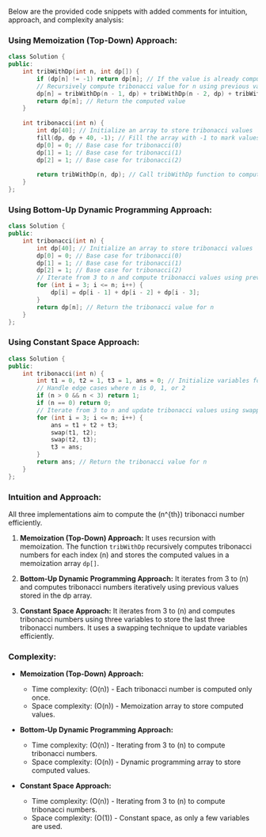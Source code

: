 Below are the provided code snippets with added comments for intuition, approach, and complexity analysis:

### Using Memoization (Top-Down) Approach:

```cpp
class Solution {
public:
    int tribWithDp(int n, int dp[]) {
        if (dp[n] != -1) return dp[n]; // If the value is already computed, return it from the dp array
        // Recursively compute tribonacci value for n using previous values
        dp[n] = tribWithDp(n - 1, dp) + tribWithDp(n - 2, dp) + tribWithDp(n - 3, dp);
        return dp[n]; // Return the computed value
    }
    
    int tribonacci(int n) {
        int dp[40]; // Initialize an array to store tribonacci values
        fill(dp, dp + 40, -1); // Fill the array with -1 to mark values as not computed
        dp[0] = 0; // Base case for tribonacci(0)
        dp[1] = 1; // Base case for tribonacci(1)
        dp[2] = 1; // Base case for tribonacci(2)
        
        return tribWithDp(n, dp); // Call tribWithDp function to compute tribonacci(n)
    }
};
```

### Using Bottom-Up Dynamic Programming Approach:

```cpp
class Solution {
public:
    int tribonacci(int n) {
        int dp[40]; // Initialize an array to store tribonacci values
        dp[0] = 0; // Base case for tribonacci(0)
        dp[1] = 1; // Base case for tribonacci(1)
        dp[2] = 1; // Base case for tribonacci(2)
        // Iterate from 3 to n and compute tribonacci values using previous values
        for (int i = 3; i <= n; i++) {
            dp[i] = dp[i - 1] + dp[i - 2] + dp[i - 3];
        }
        return dp[n]; // Return the tribonacci value for n
    }
};
```

### Using Constant Space Approach:

```cpp
class Solution {
public:
    int tribonacci(int n) {
        int t1 = 0, t2 = 1, t3 = 1, ans = 0; // Initialize variables for the first three tribonacci numbers
        // Handle edge cases where n is 0, 1, or 2
        if (n > 0 && n < 3) return 1;
        if (n == 0) return 0;
        // Iterate from 3 to n and update tribonacci values using swapping technique
        for (int i = 3; i <= n; i++) {
            ans = t1 + t2 + t3;
            swap(t1, t2);
            swap(t2, t3);
            t3 = ans;
        }
        return ans; // Return the tribonacci value for n
    }
};
```

### Intuition and Approach:

All three implementations aim to compute the \(n^{th}\) tribonacci number efficiently.

1. **Memoization (Top-Down) Approach:** It uses recursion with memoization. The function `tribWithDp` recursively computes tribonacci numbers for each index \(n\) and stores the computed values in a memoization array `dp[]`.

2. **Bottom-Up Dynamic Programming Approach:** It iterates from 3 to \(n\) and computes tribonacci numbers iteratively using previous values stored in the dp array.

3. **Constant Space Approach:** It iterates from 3 to \(n\) and computes tribonacci numbers using three variables to store the last three tribonacci numbers. It uses a swapping technique to update variables efficiently.

### Complexity:

- **Memoization (Top-Down) Approach:**
  - Time complexity: \(O(n)\) - Each tribonacci number is computed only once.
  - Space complexity: \(O(n)\) - Memoization array to store computed values.

- **Bottom-Up Dynamic Programming Approach:**
  - Time complexity: \(O(n)\) - Iterating from 3 to \(n\) to compute tribonacci numbers.
  - Space complexity: \(O(n)\) - Dynamic programming array to store computed values.

- **Constant Space Approach:**
  - Time complexity: \(O(n)\) - Iterating from 3 to \(n\) to compute tribonacci numbers.
  - Space complexity: \(O(1)\) - Constant space, as only a few variables are used.